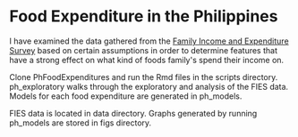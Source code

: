 # Food Expenditure in the Philippines

I have examined the data gathered from the [Family Income and Expenditure Survey](https://www.kaggle.com/grosvenpaul/family-income-and-expenditure) based on certain assumptions in order to determine features that have a strong effect on what kind of foods family's spend their income on. 

Clone PhFoodExpenditures and run the Rmd files in the scripts directory. ph_exploratory walks through the exploratory and analysis of the FIES data. Models for each food expenditure are generated in ph_models.

FIES data is located in data directory. Graphs generated by running ph_models are stored in figs directory.